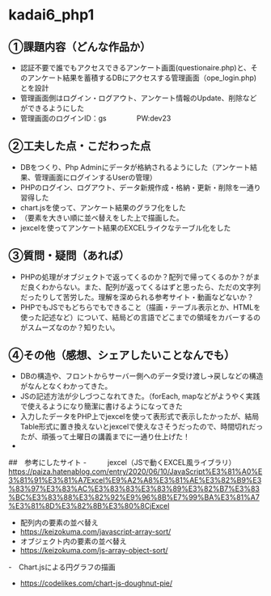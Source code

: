 # kadai6_php1
## ①課題内容（どんな作品か）
- 認証不要で誰でもアクセスできるアンケート画面(questionaire.php)と、そのアンケート結果を蓄積するDBにアクセスする管理画面（ope_login.php)とを設計
- 管理画面側はログイン・ログアウト、アンケート情報のUpdate、削除などができるようにした
- 管理画面のログインID：gs 　　　　PW:dev23

## ②工夫した点・こだわった点
- DBをつくり、Php Adminにデータが格納されるようにした（アンケート結果、管理画面にログインするUserの管理）
- PHPのログイン、ログアウト、データ新規作成・格納・更新・削除を一通り習得した
- chart.jsを使って、アンケート結果のグラフ化をした
- （要素を大きい順に並べ替えをした上で描画した。
- jexcelを使ってアンケート結果のEXCELライクなテーブル化をした
  
## ③質問・疑問（あれば）
- PHPの処理がオブジェクトで返ってくるのか？配列で帰ってくるのか？がまだ良くわからない。また、配列が返ってくるはずと思ったら、ただの文字列だったりして苦労した。理解を深められる参考サイト・動画などないか？
- PHPでもJSでもどちらでもできること（描画・テーブル表示とか、HTMLを使った記述など）について、結局どの言語でどこまでの領域をカバーするのがスムーズなのか？知りたい。

## ④その他（感想、シェアしたいことなんでも）
- DBの構造や、フロントからサーバー側へのデータ受け渡し→戻しなどの構造がなんとなくわかってきた。
- JSの記述方法が少しづつこなれてきた。（forEach, mapなどがようやく実践で使えるようになり簡潔に書けるようになってきた
- 入力したデータをPHP上でjexcelを使って表形式で表示したかったが、結局Table形式に置き換えないとjexcelで使えなさそうだったので、時間切れだったが、頑張って土曜日の講義までに一通り仕上げた！
- 
##　参考にしたサイト
-　　　jexcel（JSで動くEXCEL風ライブラリ）
https://paiza.hatenablog.com/entry/2020/06/10/JavaScript%E3%81%A0%E3%81%91%E3%81%A7Excel%E9%A2%A8%E3%81%AE%E3%82%B9%E3%83%97%E3%83%AC%E3%83%83%E3%83%89%E3%82%B7%E3%83%BC%E3%83%88%E3%82%92%E9%96%8B%E7%99%BA%E3%81%A7%E3%81%8D%E3%82%8B%E3%80%8CjExcel

- 配列内の要素の並べ替え
- https://keizokuma.com/javascript-array-sort/ 
- オブジェクト内の要素の並べ替え
- https://keizokuma.com/js-array-object-sort/

-　Chart.jsによる円グラフの描画 
- https://codelikes.com/chart-js-doughnut-pie/
